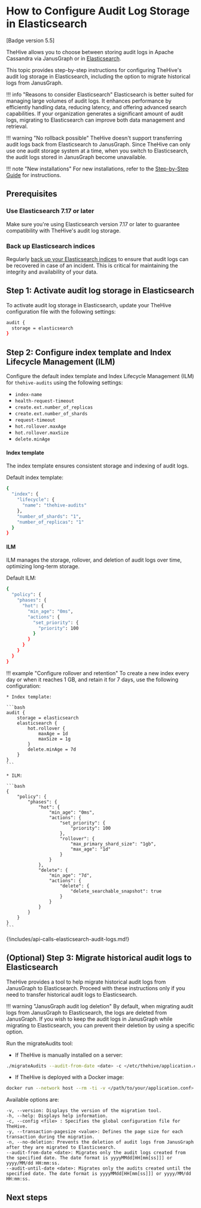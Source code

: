# How to Configure Audit Log Storage in Elasticsearch

[Badge version 5.5]

TheHive allows you to choose between storing audit logs in Apache Cassandra via JanusGraph or in [Elasticsearch](https://www.elastic.co/enterprise-search).

This topic provides step-by-step instructions for configuring TheHive's audit log storage in Elasticsearch, including the option to migrate historical logs from JanusGraph.

!!! info "Reasons to consider Elasticsearch"
    Elasticsearch is better suited for managing large volumes of audit logs. It enhances performance by efficiently handling data, reducing latency, and offering advanced search capabilities. If your organization generates a significant amount of audit logs, migrating to Elasticsearch can improve both data management and retrieval.

!!! warning "No rollback possible"
    TheHive doesn't support transferring audit logs back from Elasticsearch to JanusGraph. Since TheHive can only use one audit storage system at a time, when you switch to Elasticsearch, the audit logs stored in JanusGraph become unavailable.

!!! note "New installations"
    For new installations, refer to the [Step-by-Step Guide](../installation/step-by-step-installation-guide.md) for instructions.

## Prerequisites

### Use Elasticsearch 7.17 or later

Make sure you're using Elasticsearch version 7.17 or later to guarantee compatibility with TheHive's audit log storage.

### Back up Elasticsearch indices

Regularly [back up your Elasticsearch indices](https://www.elastic.co/docs/deploy-manage/tools/snapshot-and-restore) to ensure that audit logs can be recovered in case of an incident. This is critical for maintaining the integrity and availability of your data.

## Step 1: Activate audit log storage in Elasticsearch

To activate audit log storage in Elasticsearch, update your TheHive configuration file with the following settings:

```bash
audit {
  storage = elasticsearch
}
```

## Step 2: Configure index template and Index Lifecycle Management (ILM)

Configure the default index template and Index Lifecycle Management (ILM) for `thehive-audits` using the following settings:

* `index-name`
* `health-request-timeout`
* `create.ext.number_of_replicas`
* `create.ext.number_of_shards`
* `request-timeout`
* `hot.rollover.maxAge`
* `hot.rollover.maxSize`
* `delete.minAge`

#### Index template

The index template ensures consistent storage and indexing of audit logs.

Default index template:

```bash
{
  "index": {
    "lifecycle": {
      "name": "thehive-audits"
    },
    "number_of_shards": "1",
    "number_of_replicas": "1"
  }
}
```

#### ILM

ILM manages the storage, rollover, and deletion of audit logs over time, optimizing long-term storage.

Default ILM:

```bash
{
  "policy": {
    "phases": {
      "hot": {
        "min_age": "0ms",
        "actions": {
          "set_priority": {
            "priority": 100
          }
        }
      }
    }
  }
}
```

!!! example "Configure rollover and retention"
    To create a new index every day or when it reaches 1 GB, and retain it for 7 days, use the following configuration:

    * Index template:

    ```bash
    audit {
        storage = elasticsearch
        elasticsearch {
            hot.rollover {
                maxAge = 1d
                maxSize = 1g
            }
            delete.minAge = 7d
        }
    }
    ```

    * ILM:

    ```bash
    {
        "policy": {
            "phases": {
                "hot": {
                    "min_age": "0ms",
                    "actions": {
                        "set_priority": {
                            "priority": 100
                        },
                        "rollover": {
                            "max_primary_shard_size": "1gb",
                            "max_age": "1d"
                        }
                    }
                },
                "delete": {
                    "min_age": "7d",
                    "actions": {
                        "delete": {
                            "delete_searchable_snapshot": true
                        }
                    }
                }
            }
        }
    }
    ```

{!includes/api-calls-elasticsearch-audit-logs.md!}

## (Optional) Step 3: Migrate historical audit logs to Elasticsearch

TheHive provides a tool to help migrate historical audit logs from JanusGraph to Elasticsearch. Proceed with these instructions only if you need to transfer historical audit logs to Elasticsearch.

!!! warning "JanusGraph audit log deletion"
    By default, when migrating audit logs from JanusGraph to Elasticsearch, the logs are deleted from JanusGraph. If you wish to keep the audit logs in JanusGraph while migrating to Elasticsearch, you can prevent their deletion by using a specific option.

Run the migrateAudits tool:

* If TheHive is manually installed on a server:

``` bash
./migrateAudits --audit-from-date <date> -c </etc/thehive/application.conf>
```

* If TheHive is deployed with a Docker image:

``` bash
docker run --network host --rm -ti -v </path/to/your/application.conf>:/etc/thehive/application.conf:ro -v </path/to/your/logback.xml>:/etc/thehive/logback.xml:ro strangebee/thehive:5.5.0-1-SNAPSHOT  migrateAudits -Dlogback.configurationFile=/etc/thehive/logback.xml -- --audit-from-date <date> -c /etc/thehive/application.conf
```

Available options are:

```
-v, --version: Displays the version of the migration tool.
-h, --help: Displays help information.
-c, --config <file> : Specifies the global configuration file for TheHive.
-y, --transaction-pagesize <value>: Defines the page size for each transaction during the migration.
-n, --no-deletion: Prevents the deletion of audit logs from JanusGraph after they are migrated to Elasticsearch.
--audit-from-date <date>: Migrates only the audit logs created from the specified date. The date format is yyyyMMdd[HH[mm[ss]]] or yyyy/MM/dd HH:mm:ss.
--audit-until-date <date>: Migrates only the audits created until the specified date. The date format is yyyyMMdd[HH[mm[ss]]] or yyyy/MM/dd HH:mm:ss.
```

<h2>Next steps</h2>